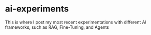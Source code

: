 # ai-experiments
This is where I post my most recent experimentations with different AI frameworks, such as RAG, Fine-Tuning, and Agents
